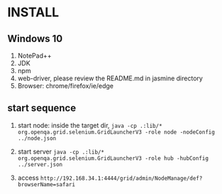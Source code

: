 # INSTALL

## Windows 10
1. NotePad++
2. JDK
3. npm
4. web-driver, please review the README.md in jasmine directory
5. Browser: chrome/firefox/ie/edge

## start sequence
1. start node:
    inside the target dir,
    `java -cp .:lib/* org.openqa.grid.selenium.GridLauncherV3 -role node -nodeConfig ../node.json`
    
2. start server
    `java -cp .:lib/* org.openqa.grid.selenium.GridLauncherV3 -role hub -hubConfig ../server.json`

3. access `http://192.168.34.1:4444/grid/admin/NodeManage/def?browserName=safari`


